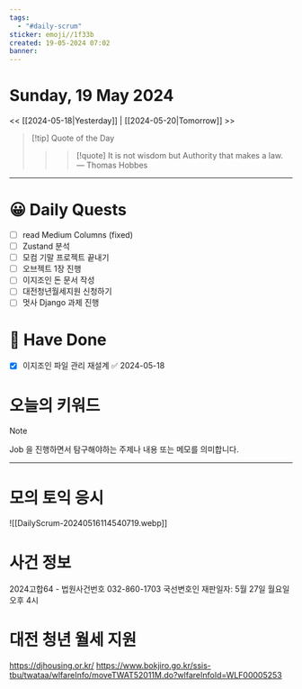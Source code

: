 ```yaml
---
tags:
  - "#daily-scrum"
sticker: emoji//1f33b
created: 19-05-2024 07:02
banner:
---
```

# Sunday, 19 May 2024
<< [[2024-05-18|Yesterday]] | [[2024-05-20|Tomorrow]] >>

> [!tip] Quote of the Day  
> > > [!quote] It is not wisdom but Authority that makes a law.
> — Thomas Hobbes

---

#  😀 Daily Quests
- [ ] read Medium Columns (fixed)
- [ ] Zustand 분석
- [ ] 모컴 기말 프로젝트 끝내기
- [ ] 오브젝트 1장 진행
- [ ] 이지조인 돈 문서 작성
- [ ] 대전청년월세지원 신청하기
- [ ] 멋사 Django 과제 진행

# 🙂 Have Done
- [x] 이지조인 파일 관리 재설계 ✅ 2024-05-18

# 오늘의 키워드

> [!NOTE]
> Job 을 진행하면서 탐구해야하는 주제나 내용 또는 메모를 의미합니다.


---

# 모의 토익 응시
![[DailyScrum-20240516114540719.webp]]

# 사건 정보
2024고합64 - 법원사건번호
032-860-1703
국선변호인
재판일자: 5월 27일 월요일 오후 4시

# 대전 청년 월세 지원
https://djhousing.or.kr/
https://www.bokjiro.go.kr/ssis-tbu/twataa/wlfareInfo/moveTWAT52011M.do?wlfareInfoId=WLF00005253